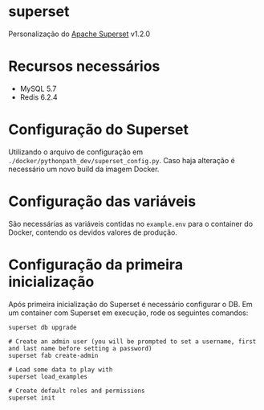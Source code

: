 # superset

Personalização do [Apache Superset](https://hub.docker.com/r/apache/superset) v1.2.0

# Recursos necessários
 * MySQL 5.7
 * Redis 6.2.4

# Configuração do Superset
Utilizando o arquivo de configuração em `./docker/pythonpath_dev/superset_config.py`. Caso haja alteração é necessário um novo build da imagem Docker.

# Configuração das variáveis
São necessárias as variáveis contidas no `example.env` para o container do Docker, contendo os devidos valores de produção.

# Configuração da primeira inicialização
Após primeira inicialização do Superset é necessário configurar o DB. Em um container com Superset em execução, rode os seguintes comandos:
```
superset db upgrade

# Create an admin user (you will be prompted to set a username, first and last name before setting a password)
superset fab create-admin

# Load some data to play with
superset load_examples

# Create default roles and permissions
superset init
```